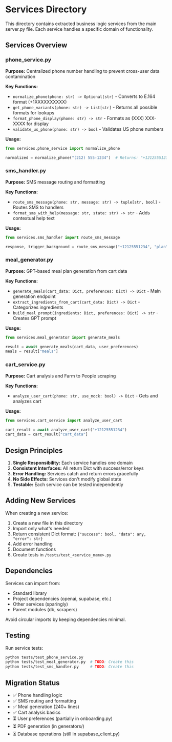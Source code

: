 # Services Directory

This directory contains extracted business logic services from the main server.py file. Each service handles a specific domain of functionality.

## Services Overview

### phone_service.py
**Purpose:** Centralized phone number handling to prevent cross-user data contamination

**Key Functions:**
- `normalize_phone(phone: str) -> Optional[str]` - Converts to E.164 format (+1XXXXXXXXXX)
- `get_phone_variants(phone: str) -> List[str]` - Returns all possible formats for lookups
- `format_phone_display(phone: str) -> str` - Formats as (XXX) XXX-XXXX for display
- `validate_us_phone(phone: str) -> bool` - Validates US phone numbers

**Usage:**
```python
from services.phone_service import normalize_phone

normalized = normalize_phone("(212) 555-1234")  # Returns: "+12125551234"
```

### sms_handler.py
**Purpose:** SMS message routing and formatting

**Key Functions:**
- `route_sms_message(phone: str, message: str) -> tuple[str, bool]` - Routes SMS to handlers
- `format_sms_with_help(message: str, state: str) -> str` - Adds contextual help text

**Usage:**
```python
from services.sms_handler import route_sms_message

response, trigger_background = route_sms_message("+12125551234", "plan")
```

### meal_generator.py
**Purpose:** GPT-based meal plan generation from cart data

**Key Functions:**
- `generate_meals(cart_data: Dict, preferences: Dict) -> Dict` - Main generation endpoint
- `extract_ingredients_from_cart(cart_data: Dict) -> Dict` - Categorizes ingredients
- `build_meal_prompt(ingredients: Dict, preferences: Dict) -> str` - Creates GPT prompt

**Usage:**
```python
from services.meal_generator import generate_meals

result = await generate_meals(cart_data, user_preferences)
meals = result["meals"]
```

### cart_service.py
**Purpose:** Cart analysis and Farm to People scraping

**Key Functions:**
- `analyze_user_cart(phone: str, use_mock: bool) -> Dict` - Gets and analyzes cart

**Usage:**
```python
from services.cart_service import analyze_user_cart

cart_result = await analyze_user_cart("+12125551234")
cart_data = cart_result["cart_data"]
```

## Design Principles

1. **Single Responsibility:** Each service handles one domain
2. **Consistent Interfaces:** All return Dict with success/error keys
3. **Error Handling:** Services catch and return errors gracefully
4. **No Side Effects:** Services don't modify global state
5. **Testable:** Each service can be tested independently

## Adding New Services

When creating a new service:
1. Create a new file in this directory
2. Import only what's needed
3. Return consistent Dict format: `{"success": bool, "data": any, "error": str}`
4. Add error handling
5. Document functions
6. Create tests in `/tests/test_<service_name>.py`

## Dependencies

Services can import from:
- Standard library
- Project dependencies (openai, supabase, etc.)
- Other services (sparingly)
- Parent modules (db, scrapers)

Avoid circular imports by keeping dependencies minimal.

## Testing

Run service tests:
```bash
python tests/test_phone_service.py
python tests/test_meal_generator.py  # TODO: Create this
python tests/test_sms_handler.py     # TODO: Create this
```

## Migration Status

- ✅ Phone handling logic
- ✅ SMS routing and formatting
- ✅ Meal generation (240+ lines)
- ✅ Cart analysis basics
- ⏳ User preferences (partially in onboarding.py)
- ⏳ PDF generation (in generators/)
- ⏳ Database operations (still in supabase_client.py)